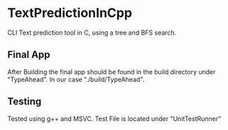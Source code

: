 # TextPredictionInCpp
CLI Text prediction tool in C, using a tree and BFS search. 

## Final App
After Building the final app should be found in the build directory under "TypeAhead".
In our case "./build/TypeAhead".

## Testing
Tested using g++ and MSVC.
Test File is located under "UnitTestRunner"  
